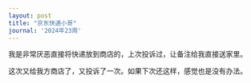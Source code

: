 ```yaml
---
layout: post
title: "京东快递小哥"
journal: '2024年23周'
---
```


我是非常厌恶直接将快递放到商店的，上次投诉过，让备注给我直接送家里。

这次又给我方商店了，又投诉了一次。如果下次还这样，感觉也是没有办法。

